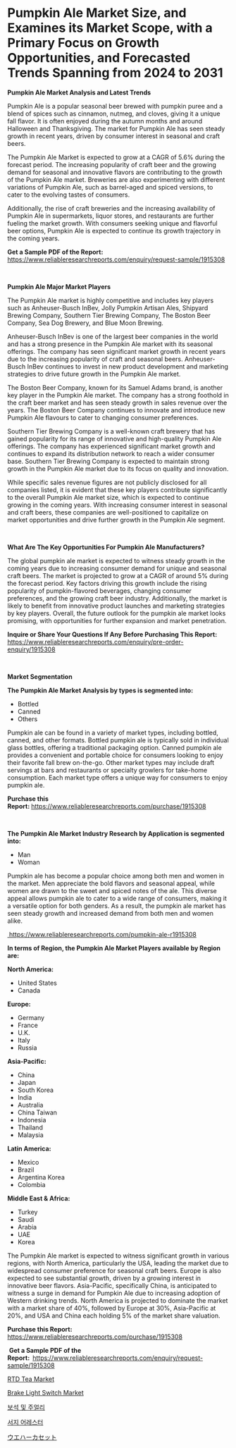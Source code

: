 <p><h1>Pumpkin Ale Market Size, and Examines its Market Scope, with a Primary Focus on Growth Opportunities, and Forecasted Trends Spanning from 2024 to 2031</h1></p><p><strong>Pumpkin Ale Market Analysis and Latest Trends</strong></p>
<p><p>Pumpkin Ale is a popular seasonal beer brewed with pumpkin puree and a blend of spices such as cinnamon, nutmeg, and cloves, giving it a unique fall flavor. It is often enjoyed during the autumn months and around Halloween and Thanksgiving. The market for Pumpkin Ale has seen steady growth in recent years, driven by consumer interest in seasonal and craft beers.</p><p>The Pumpkin Ale Market is expected to grow at a CAGR of 5.6% during the forecast period. The increasing popularity of craft beer and the growing demand for seasonal and innovative flavors are contributing to the growth of the Pumpkin Ale market. Breweries are also experimenting with different variations of Pumpkin Ale, such as barrel-aged and spiced versions, to cater to the evolving tastes of consumers.</p><p>Additionally, the rise of craft breweries and the increasing availability of Pumpkin Ale in supermarkets, liquor stores, and restaurants are further fueling the market growth. With consumers seeking unique and flavorful beer options, Pumpkin Ale is expected to continue its growth trajectory in the coming years.</p></p>
<p><strong>Get a Sample PDF of the Report:&nbsp;</strong> <a href="https://www.reliableresearchreports.com/enquiry/request-sample/1915308">https://www.reliableresearchreports.com/enquiry/request-sample/1915308</a></p>
<p>&nbsp;</p>
<p><strong>Pumpkin Ale Major Market Players</strong></p>
<p><p>The Pumpkin Ale market is highly competitive and includes key players such as Anheuser-Busch InBev, Jolly Pumpkin Artisan Ales, Shipyard Brewing Company, Southern Tier Brewing Company, The Boston Beer Company, Sea Dog Brewery, and Blue Moon Brewing. </p><p>Anheuser-Busch InBev is one of the largest beer companies in the world and has a strong presence in the Pumpkin Ale market with its seasonal offerings. The company has seen significant market growth in recent years due to the increasing popularity of craft and seasonal beers. Anheuser-Busch InBev continues to invest in new product development and marketing strategies to drive future growth in the Pumpkin Ale market.</p><p>The Boston Beer Company, known for its Samuel Adams brand, is another key player in the Pumpkin Ale market. The company has a strong foothold in the craft beer market and has seen steady growth in sales revenue over the years. The Boston Beer Company continues to innovate and introduce new Pumpkin Ale flavours to cater to changing consumer preferences.</p><p>Southern Tier Brewing Company is a well-known craft brewery that has gained popularity for its range of innovative and high-quality Pumpkin Ale offerings. The company has experienced significant market growth and continues to expand its distribution network to reach a wider consumer base. Southern Tier Brewing Company is expected to maintain strong growth in the Pumpkin Ale market due to its focus on quality and innovation.</p><p>While specific sales revenue figures are not publicly disclosed for all companies listed, it is evident that these key players contribute significantly to the overall Pumpkin Ale market size, which is expected to continue growing in the coming years. With increasing consumer interest in seasonal and craft beers, these companies are well-positioned to capitalize on market opportunities and drive further growth in the Pumpkin Ale segment.</p></p>
<p>&nbsp;</p>
<p><strong>What Are The Key Opportunities For Pumpkin Ale Manufacturers?</strong></p>
<p><p>The global pumpkin ale market is expected to witness steady growth in the coming years due to increasing consumer demand for unique and seasonal craft beers. The market is projected to grow at a CAGR of around 5% during the forecast period. Key factors driving this growth include the rising popularity of pumpkin-flavored beverages, changing consumer preferences, and the growing craft beer industry. Additionally, the market is likely to benefit from innovative product launches and marketing strategies by key players. Overall, the future outlook for the pumpkin ale market looks promising, with opportunities for further expansion and market penetration.</p></p>
<p><strong>Inquire or Share Your Questions If Any Before Purchasing This Report:</strong> <a href="https://www.reliableresearchreports.com/enquiry/pre-order-enquiry/1915308">https://www.reliableresearchreports.com/enquiry/pre-order-enquiry/1915308</a></p>
<p>&nbsp;</p>
<p><strong>Market Segmentation</strong></p>
<p><strong>The Pumpkin Ale Market Analysis by types is segmented into:</strong></p>
<p><ul><li>Bottled</li><li>Canned</li><li>Others</li></ul></p>
<p><p>Pumpkin ale can be found in a variety of market types, including bottled, canned, and other formats. Bottled pumpkin ale is typically sold in individual glass bottles, offering a traditional packaging option. Canned pumpkin ale provides a convenient and portable choice for consumers looking to enjoy their favorite fall brew on-the-go. Other market types may include draft servings at bars and restaurants or specialty growlers for take-home consumption. Each market type offers a unique way for consumers to enjoy pumpkin ale.</p></p>
<p><strong>Purchase this Report:&nbsp;</strong><a href="https://www.reliableresearchreports.com/purchase/1915308">https://www.reliableresearchreports.com/purchase/1915308</a></p>
<p>&nbsp;</p>
<p><strong>The Pumpkin Ale Market Industry Research by Application is segmented into:</strong></p>
<p><ul><li>Man</li><li>Woman</li></ul></p>
<p><p>Pumpkin ale has become a popular choice among both men and women in the market. Men appreciate the bold flavors and seasonal appeal, while women are drawn to the sweet and spiced notes of the ale. This diverse appeal allows pumpkin ale to cater to a wide range of consumers, making it a versatile option for both genders. As a result, the pumpkin ale market has seen steady growth and increased demand from both men and women alike.</p></p>
<p><a href="https://www.reliableresearchreports.com/pumpkin-ale-r1915308">&nbsp;https://www.reliableresearchreports.com/pumpkin-ale-r1915308</a></p>
<p><strong>In terms of Region, the Pumpkin Ale Market Players available by Region are:</strong></p>
<p>
    <p> <strong> North America: </strong>
        <ul>
            <li>United States</li>
            <li>Canada</li>
        </ul>
        </p> 
    <p> <strong> Europe: </strong>
        <ul>
            <li>Germany</li>
            <li>France</li>
            <li>U.K.</li>
            <li>Italy</li>
            <li>Russia</li>
        </ul>
        </p> 
    <p> <strong> Asia-Pacific: </strong>
        <ul>
            <li>China</li>
            <li>Japan</li>
            <li>South Korea</li>
            <li>India</li>
            <li>Australia</li>
            <li>China Taiwan</li>
            <li>Indonesia</li>
            <li>Thailand</li>
            <li>Malaysia</li>
        </ul>
        </p> 
    <p> <strong> Latin America: </strong>
        <ul>
            <li>Mexico</li>
            <li>Brazil</li>
            <li>Argentina Korea</li>
            <li>Colombia</li>
        </ul>
        </p> 
    <p> <strong> Middle East & Africa: </strong>
        <ul>
            <li>Turkey</li>
            <li>Saudi</li>
            <li>Arabia</li>
            <li>UAE</li>
            <li>Korea</li>
        </ul>
    </p>
    </p>
<p><p>The Pumpkin Ale market is expected to witness significant growth in various regions, with North America, particularly the USA, leading the market due to widespread consumer preference for seasonal craft beers. Europe is also expected to see substantial growth, driven by a growing interest in innovative beer flavors. Asia-Pacific, specifically China, is anticipated to witness a surge in demand for Pumpkin Ale due to increasing adoption of Western drinking trends. North America is projected to dominate the market with a market share of 40%, followed by Europe at 30%, Asia-Pacific at 20%, and USA and China each holding 5% of the market share valuation.</p></p>
<p><strong>Purchase this Report: </strong><a href="https://www.reliableresearchreports.com/purchase/1915308">https://www.reliableresearchreports.com/purchase/1915308</a></p>
<p>&nbsp;<strong>Get a Sample PDF of the Report:&nbsp;&nbsp;</strong><a href="https://www.reliableresearchreports.com/enquiry/request-sample/1915308">https://www.reliableresearchreports.com/enquiry/request-sample/1915308</a></p>
<p><strong></strong></p>
<p><p><a href="https://github.com/gulaimolin/Market-Research-Report-List-3/blob/main/rtd-tea-market.md">RTD Tea Market</a></p><p><a href="https://issuu.com/reportprime-2/docs/brake-light-switch-market-size-2030.pptx">Brake Light Switch Market</a></p><p><a href="https://medium.com/@sophieinleeds/%EB%B3%B4%EC%84%9D-%EB%B0%8F-%EB%B3%B4%EC%84%9D-%EC%8B%9C%EC%9E%A5-%EA%B7%9C%EB%AA%A8-%EC%8B%9C%EC%9E%A5-%EC%A0%84%EB%A7%9D-%EB%B0%8F-%EC%8B%9C%EC%9E%A5-%EC%98%88%EC%B8%A1-2024%EB%85%84%EB%B6%80%ED%84%B0-2031%EB%85%84%EA%B9%8C%EC%A7%80-065ed3e9ece9">보석 및 주얼리</a></p><p><a href="https://github.com/royErdmtyan906778/Market-Research-Report-List-1/blob/main/934517316778.md">서지 어레스터</a></p><p><a href="https://medium.com/@nicolasrown5/%E3%82%A6%E3%82%A7%E3%83%8F%E3%83%BC%E3%82%AB%E3%82%BB%E3%83%83%E3%83%88%E5%B8%82%E5%A0%B4-%E5%B8%82%E5%A0%B4%E3%82%B7%E3%82%A7%E3%82%A2-%E5%B8%82%E5%A0%B4%E3%83%88%E3%83%AC%E3%83%B3%E3%83%89-%E3%81%8A%E3%82%88%E3%81%B3%E5%B0%86%E6%9D%A5%E3%81%AE%E6%88%90%E9%95%B7%E3%82%92%E6%8E%A2%E3%82%8B-aae7039678bc">ウエハーカセット</a></p></p>